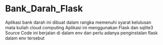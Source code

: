 # Bank_Darah_Flask
Aplikasi bank darah ini dibuat dalam rangka memenuhi syarat kelulusan mata kuliah cloud computing
Aplikasi ini menggunakan Flask dan sqlite3
Source Code ini berjalan di dalam env dan perlu adanya penginstalan flask dalam env tersebut
